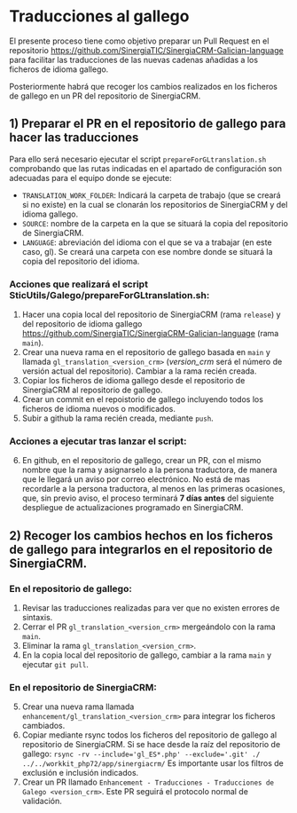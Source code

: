 # Traducciones al gallego

El presente proceso tiene como objetivo preparar un Pull Request en el repositorio https://github.com/SinergiaTIC/SinergiaCRM-Galician-language para facilitar las traducciones de las nuevas cadenas añadidas a los ficheros de idioma gallego.

Posteriormente habrá que recoger los cambios realizados en los ficheros de gallego en un PR del repositorio de SinergiaCRM.

## 1) Preparar el PR en el repositorio de gallego para hacer las traducciones

Para ello será necesario ejecutar el script `prepareForGLtranslation.sh` comprobando que las rutas indicadas en el apartado de configuración son adecuadas para el equipo donde se ejecute:
- `TRANSLATION_WORK_FOLDER`: Indicará la carpeta de trabajo (que se creará si no existe) en la cual se clonarán los repositorios de SinergiaCRM y del idioma gallego.
- `SOURCE`: nombre de la carpeta en la que se situará la copia del repositorio de SinergiaCRM.
- `LANGUAGE`: abreviación del idioma con el que se va a trabajar (en este caso, gl). Se creará una carpeta con ese nombre donde se situará la copia del repositorio del idioma.

### Acciones que realizará el script SticUtils/Galego/prepareForGLtranslation.sh:
1) Hacer una copia local del repositorio de SinergiaCRM (rama `release`) y del repositorio de idioma gallego https://github.com/SinergiaTIC/SinergiaCRM-Galician-language (rama `main`).
2) Crear una nueva rama en el repositorio de gallego basada en `main` y llamada `gl_translation_<version_crm>` (_version_crm_ será el número de versión actual del repositorio). Cambiar a la rama recién creada.
3) Copiar los ficheros de idioma gallego desde el repositorio de SinergiaCRM al repositorio de gallego.
4) Crear un commit en el repoistorio de gallego incluyendo todos los ficheros de idioma nuevos o modificados.
5) Subir a github la rama recién creada, mediante `push`.

### Acciones a ejecutar tras lanzar el script:
6) En github, en el repositorio de gallego, crear un PR, con el mismo nombre que la rama y asignarselo a la persona traductora, de manera que le llegará un aviso por correo electrónico. No está de mas recordarle a la persona traductora, al menos en las primeras ocasiones, que, sin previo aviso, el proceso terminará **7 días antes** del siguiente despliegue de actualizaciones programado en SinergiaCRM.

## 2) Recoger los cambios hechos en los ficheros de gallego para integrarlos en el repositorio de SinergiaCRM.

### En el repositorio de gallego:
1) Revisar las traducciones realizadas para ver que no existen errores de sintaxis.
2) Cerrar el PR `gl_translation_<version_crm>` mergeándolo con la rama `main`.
3) Eliminar la rama `gl_translation_<version_crm>`.
4) En la copia local del repositorio de gallego, cambiar a la rama `main` y ejecutar `git pull`.

### En el repositorio de SinergiaCRM:
5) Crear una nueva rama llamada `enhancement/gl_translation_<version_crm>` para integrar los ficheros cambiados. 
6) Copiar mediante rsync todos los ficheros del repositorio de gallego al repositorio de SinergiaCRM.
Si se hace desde la raíz del repositorio de gallego:
```rsync -rv --include='gl_ES*.php' --exclude='.git' ./ ../../workkit_php72/app/sinergiacrm/``` 
Es importante usar los filtros de exclusión e inclusión indicados.
7) Crear un PR llamado `Enhancement - Traducciones - Traducciones de Galego <version_crm>`. Este PR seguirá el protocolo normal de validación.
